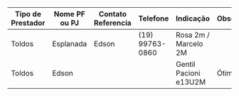 | Tipo de Prestador | Nome PF ou PJ | Contato Referencia | Telefone        | Indicação             | Observ. |
| ----------------- | ------------- | ------------------ | --------------- | --------------------- | ------- |
| Toldos            | Esplanada     | Edson              | (19) 99763-0860 | Rosa 2m / Marcelo 2M  |         |
| Toldos            | Edson         |                    |                 | Gentil Pacioni e13U2M | Ótimo   |